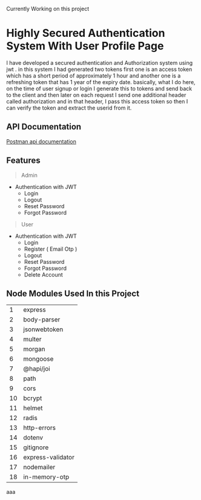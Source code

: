 Currently Working on this project


# Highly Secured Authentication System With User Profile Page
I have developed a secured authentication and Authorization system using jwt . in this system I had generated two tokens first one is an access token which has a short period of approximately 1 hour and another one is a refreshing token that has 1 year of the expiry date. basically, what I do here, on the time of user signup or login I generate this to tokens and send back to the client and then later on each request I send one additional header called authorization and in that header, I pass this access token so then I can verify the token and extract the userid from it.

## API Documentation


[Postman api documentation](https://documenter.getpostman.com/view/11617094/TzY4fv9o)


## Features


> Admin 

- Authentication with JWT 
  - Login 
  - Logout
  - Reset Password
  - Forgot Password 

> User

- Authentication with JWT 
  - Login 
  - Register ( Email Otp )
  - Logout
  - Reset Password
  - Forgot Password 
  - Delete Account


<h2> Node Modules Used In this Project</h2>


<table style="width:100%">

  <tr>
    <td>1</td>
    <td>express</td>
   
  </tr>
  <tr>
    <td>2</td>
    <td> body-parser </td>
  </tr>
 <tr>
    <td>3</td>
    <td> jsonwebtoken </td>
  </tr>
 <tr>
    <td>4</td>
    <td> multer </td>
  </tr><tr>
    <td>5</td>
    <td> morgan</td>
  </tr><tr>
    <td>6</td>
    <td> mongoose </td>
  </tr><tr>
    <td>7</td>
    <td> @hapi/joi </td>
  </tr><tr>
    <td>8</td>
    <td> path </td>
  </tr><tr>
    <td>9</td>
    <td> cors </td>
  </tr><tr>
    <td>10</td>
    <td> bcrypt </td>
  </tr><tr>
    <td>11</td>
    <td> helmet </td>
  </tr><tr>
    <td>12</td>
    <td> radis </td>
  </tr><tr>
    <td>13</td>
    <td> http-errors </td>
  </tr><tr>
    <td>14</td>
    <td> dotenv </td>
  </tr><tr>
    <td>15</td>
    <td> gitignore </td>
  </tr>
 <tr>
    <td>16</td>
    <td> express-validator </td>
  </tr>
  <tr>
    <td>17</td>
    <td> nodemailer</td>
  </tr>
 <tr>
    <td>18</td>
    <td> in-memory-otp</td>
  </tr>
 
</table>




aaa
